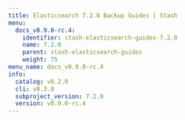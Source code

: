 ```yaml
---
title: Elasticsearch 7.2.0 Backup Guides | Stash
menu:
  docs_v0.9.0-rc.4:
    identifier: stash-elasticsearch-guides-7.2.0
    name: 7.2.0
    parent: stash-elasticsearch-guides
    weight: 75
menu_name: docs_v0.9.0-rc.4
info:
  catalog: v0.2.0
  cli: v0.3.0
  subproject_version: 7.2.0
  version: v0.9.0-rc.4
---
```


